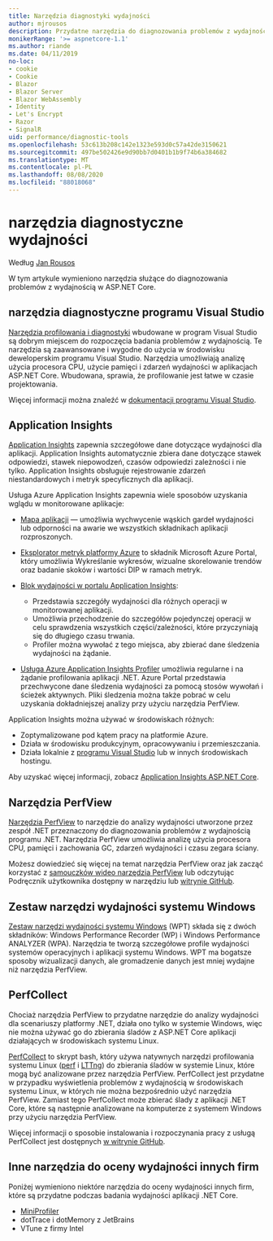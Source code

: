 ```yaml
---
title: Narzędzia diagnostyki wydajności
author: mjrousos
description: Przydatne narzędzia do diagnozowania problemów z wydajnością w aplikacjach ASP.NET Core.
monikerRange: '>= aspnetcore-1.1'
ms.author: riande
ms.date: 04/11/2019
no-loc:
- cookie
- Cookie
- Blazor
- Blazor Server
- Blazor WebAssembly
- Identity
- Let's Encrypt
- Razor
- SignalR
uid: performance/diagnostic-tools
ms.openlocfilehash: 53c613b208c142e1323e593d0c57a42de3150621
ms.sourcegitcommit: 497be502426e9d90bb7d0401b1b9f74b6a384682
ms.translationtype: MT
ms.contentlocale: pl-PL
ms.lasthandoff: 08/08/2020
ms.locfileid: "88018068"
---
```

# <a name="performance-diagnostic-tools"></a>narzędzia diagnostyczne wydajności

Według [Jan Rousos](https://github.com/mjrousos)

W tym artykule wymieniono narzędzia służące do diagnozowania problemów z wydajnością w ASP.NET Core.

## <a name="visual-studio-diagnostic-tools"></a>narzędzia diagnostyczne programu Visual Studio

[Narzędzia profilowania i diagnostyki](/visualstudio/profiling) wbudowane w program Visual Studio są dobrym miejscem do rozpoczęcia badania problemów z wydajnością. Te narzędzia są zaawansowane i wygodne do użycia w środowisku deweloperskim programu Visual Studio. Narzędzia umożliwiają analizę użycia procesora CPU, użycie pamięci i zdarzeń wydajności w aplikacjach ASP.NET Core. Wbudowana, sprawia, że profilowanie jest łatwe w czasie projektowania.

Więcej informacji można znaleźć w [dokumentacji programu Visual Studio](/visualstudio/profiling/profiling-overview).

## <a name="application-insights"></a>Application Insights

[Application Insights](/azure/application-insights/app-insights-overview) zapewnia szczegółowe dane dotyczące wydajności dla aplikacji. Application Insights automatycznie zbiera dane dotyczące stawek odpowiedzi, stawek niepowodzeń, czasów odpowiedzi zależności i nie tylko. Application Insights obsługuje rejestrowanie zdarzeń niestandardowych i metryk specyficznych dla aplikacji.

Usługa Azure Application Insights zapewnia wiele sposobów uzyskania wglądu w monitorowane aplikacje:

- [Mapa aplikacji](/azure/application-insights/app-insights-app-map) — umożliwia wychwycenie wąskich gardeł wydajności lub odporności na awarie we wszystkich składnikach aplikacji rozproszonych.
- [Eksplorator metryk platformy Azure](/azure/azure-monitor/platform/metrics-getting-started) to składnik Microsoft Azure Portal, który umożliwia Wykreślanie wykresów, wizualne skorelowanie trendów oraz badanie skoków i wartości DIP w ramach metryk.
- [Blok wydajności w portalu Application Insights](/azure/application-insights/app-insights-tutorial-performance):

  - Przedstawia szczegóły wydajności dla różnych operacji w monitorowanej aplikacji.
  - Umożliwia przechodzenie do szczegółów pojedynczej operacji w celu sprawdzenia wszystkich części/zależności, które przyczyniają się do długiego czasu trwania.
  - Profiler można wywołać z tego miejsca, aby zbierać dane śledzenia wydajności na żądanie.

- [Usługa Azure Application Insights Profiler](/azure/azure-monitor/app/profiler) umożliwia regularne i na żądanie profilowania aplikacji .NET.  Azure Portal przedstawia przechwycone dane śledzenia wydajności za pomocą stosów wywołań i ścieżek aktywnych. Pliki śledzenia można także pobrać w celu uzyskania dokładniejszej analizy przy użyciu narzędzia PerfView.

Application Insights można używać w środowiskach różnych:

- Zoptymalizowane pod kątem pracy na platformie Azure.
- Działa w środowisku produkcyjnym, opracowywaniu i przemieszczania.
- Działa lokalnie z [programu Visual Studio](/azure/application-insights/app-insights-visual-studio) lub w innych środowiskach hostingu.

Aby uzyskać więcej informacji, zobacz [Application Insights ASP.NET Core](/azure/application-insights/app-insights-asp-net-core).

## <a name="perfview"></a>Narzędzia PerfView

[Narzędzia PerfView](https://github.com/Microsoft/perfview) to narzędzie do analizy wydajności utworzone przez zespół .NET przeznaczony do diagnozowania problemów z wydajnością programu .NET. Narzędzia PerfView umożliwia analizę użycia procesora CPU, pamięci i zachowania GC, zdarzeń wydajności i czasu zegara ściany.

Możesz dowiedzieć się więcej na temat narzędzia PerfView oraz jak zacząć korzystać z [samouczków wideo narzędzia PerfView](https://channel9.msdn.com/Series/PerfView-Tutorial) lub odczytując Podręcznik użytkownika dostępny w narzędziu lub [witrynie GitHub](https://github.com/Microsoft/perfview).

## <a name="windows-performance-toolkit"></a>Zestaw narzędzi wydajności systemu Windows

[Zestaw narzędzi wydajności systemu Windows](/windows-hardware/test/wpt/) (WPT) składa się z dwóch składników: Windows Performance Recorder (WP) i Windows Performance ANALYZER (WPA). Narzędzia te tworzą szczegółowe profile wydajności systemów operacyjnych i aplikacji systemu Windows. WPT ma bogatsze sposoby wizualizacji danych, ale gromadzenie danych jest mniej wydajne niż narzędzia PerfView.

## <a name="perfcollect"></a>PerfCollect

Chociaż narzędzia PerfView to przydatne narzędzie do analizy wydajności dla scenariuszy platformy .NET, działa ono tylko w systemie Windows, więc nie można używać go do zbierania śladów z ASP.NET Core aplikacji działających w środowiskach systemu Linux.

[PerfCollect](https://github.com/dotnet/coreclr/blob/master/Documentation/project-docs/linux-performance-tracing.md) to skrypt bash, który używa natywnych narzędzi profilowania systemu Linux ([perf](https://perf.wiki.kernel.org/index.php/Main_Page) i [LTTng](https://lttng.org/)) do zbierania śladów w systemie Linux, które mogą być analizowane przez narzędzia PerfView. PerfCollect jest przydatne w przypadku wyświetlenia problemów z wydajnością w środowiskach systemu Linux, w których nie można bezpośrednio użyć narzędzia PerfView. Zamiast tego PerfCollect może zbierać ślady z aplikacji .NET Core, które są następnie analizowane na komputerze z systemem Windows przy użyciu narzędzia PerfView.

Więcej informacji o sposobie instalowania i rozpoczynania pracy z usługą PerfCollect jest dostępnych [w witrynie GitHub](https://github.com/dotnet/coreclr/blob/master/Documentation/project-docs/linux-performance-tracing.md).

## <a name="other-third-party-performance-tools"></a>Inne narzędzia do oceny wydajności innych firm

Poniżej wymieniono niektóre narzędzia do oceny wydajności innych firm, które są przydatne podczas badania wydajności aplikacji .NET Core.

- [MiniProfiler](https://miniprofiler.com/)
- dotTrace i dotMemory z JetBrains
- VTune z firmy Intel
